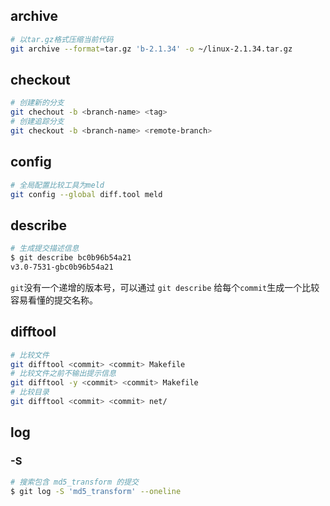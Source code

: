 ## archive

```bash
# 以tar.gz格式压缩当前代码
git archive --format=tar.gz 'b-2.1.34' -o ~/linux-2.1.34.tar.gz
```

## checkout

```bash
# 创建新的分支
git chechout -b <branch-name> <tag>
# 创建追踪分支
git checkout -b <branch-name> <remote-branch>
```

## config

```bash
# 全局配置比较工具为meld
git config --global diff.tool meld
```

## describe

```bash
# 生成提交描述信息
$ git describe bc0b96b54a21
v3.0-7531-gbc0b96b54a21
```

`git`没有一个递增的版本号，可以通过 `git describe` 给每个`commit`生成一个比较容易看懂的提交名称。

## difftool

```bash
# 比较文件
git difftool <commit> <commit> Makefile
# 比较文件之前不输出提示信息
git difftool -y <commit> <commit> Makefile
# 比较目录
git difftool <commit> <commit> net/
```



## log

### -S

```bash
# 搜索包含 md5_transform 的提交
$ git log -S 'md5_transform' --oneline
```







